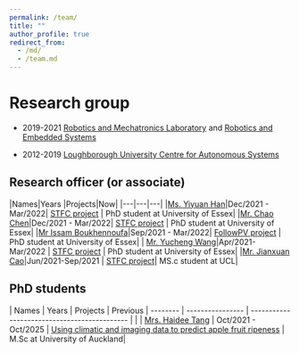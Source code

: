 ```yaml
---
permalink: /team/
title: ""
author_profile: true
redirect_from: 
  - /md/
  - /team.md
---
```



Research group
=====

* 2019-2021 [Robotics and Mechatronics Laboratory](https://www.essex.ac.uk/departments/computer-science-and-electronic-engineering/research/robotics-and-embedded-systems/robotics-and-mechatronics-laboratory) and [Robotics and Embedded Systems](http://www.lucasresearch.co.uk/)

* 2012-2019 [Loughborough University Centre for Autonomous Systems](http://www.lucasresearch.co.uk/)

<!--* 2011-2012 [东南大学机电控制系统实验室](http://www.seumscl.com/)-->


<!-- University of Essex -->

## Research officer (or associate)

|Names|Years |Projects|Now|
|---|---|---|
|[Ms. Yiyuan Han](https://sites.google.com/view/yiyuanhan/about-me)|Dec/2021 - Mar/2022| [STFC project](https://jinya-su.github.io/portfolio/portfolio-995/) | PhD student at University of Essex|
|[Mr. Chao Chen](https://www.essex.ac.uk/people/chent35604/tao-chen)|Dec/2021 - Mar/2022| [STFC project](https://jinya-su.github.io/portfolio/portfolio-995/) | PhD student at  University of Essex|
|[Mr Issam Boukhennoufa](https://www.linkedin.com/in/issam-boukhennoufa/)|Sep/2021 - Mar/2022| [FollowPV project](https://www.abovesurveying.com/above-partners-with-leading-universities-to-develop-next-generation-drone-technology-for-intelligent-solar-plant-inspections/) | PhD student at  University of Essex|
| [Mr. Yucheng Wang](https://www.essex.ac.uk/people/wangy15006/yucheng-wang)|Apr/2021-Mar/2022 | [STFC project](https://jinya-su.github.io/portfolio/portfolio-995/) | PhD student at  University of Essex|
|[Mr. Jianxuan Cao](https://www.linkedin.com/in/jianxuan-c-bb5b56187/)|Jun/2021-Sep/2021 | [STFC project](https://jinya-su.github.io/portfolio/portfolio-995/)| MS.c student at UCL|

<!--https://jinya-su.github.io/portfolio/portfolio-1/C-->
<!--- https://balancezhai.github.io/portfolio/protfolio-998/#)| --> 

## PhD students

| Names                   | Years            | Projects      | Previous
| --------                | ---------------- | -------------------------------------------- | |
| [Mrs. Haidee Tang](https://www.essex.ac.uk/people/TANGH63502) | Oct/2021 - Oct/2025   | [Using climatic and imaging data to predict apple fruit ripeness](https://www.ctp-fcr.org/machine-learning/) | M.Sc at University of Auckland|